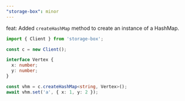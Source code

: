 ```yaml
---
"storage-box": minor
---
```


feat: Added `createHashMap` method to create an instance of a HashMap.

```typescript
import { Client } from 'storage-box';

const c = new Client();

interface Vertex {
  x: number;
  y: number;
}

const vhm = c.createHashMap<string, Vertex>();
await vhm.set('a', { x: 1, y: 2 });
```

